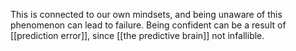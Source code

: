 This is connected to our own mindsets, and being unaware of this phenomenon can lead to failure. Being confident can be a result of [[prediction error]], since [[the predictive brain]] not infallible. 